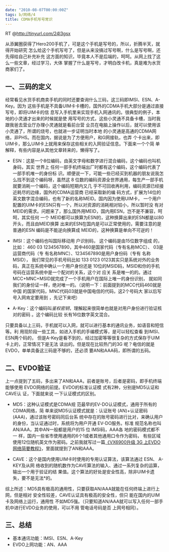 ```yaml
---
date: "2010-08-07T00:00:00Z"
tags: b/网络/4
title: CDMA手机写号常识
---
```


RT @<http://tinyurl.com/24l3gsx>

从添翼圈获得了Hero200手机了，可是这个手机是写号的，所以，折腾半天，就得开始研究
怎么给这个手机写号了，但是从来没搞过写号啊，什么是写号啊，还先得给自己补充补充
这方面的知识，毕竟本人不是后端的，呵呵。从网上找了这么一些文章，经过学习，大体
掌握了什么是写号，才明白改卡机，真是难为水货商家们了。

## 一、三码的定义

经常看见水货手机商卖手机的同时还要查询什么三码，这三码即IMSI、ESN、A-Key。因为
这些手机是不具备UIM卡卡槽的，国外的CDMA手机大部分是通过直接写号，即将UIM卡的信
息写入手机里来实现手机入网通讯的。很典型的例子，本地的小灵通才出来的时候就是使
用写号的方式，这些小灵通不具备卡槽，当时我跟我爸去营业厅办理小灵通就是看前台营
业员在电脑上操作以后，就可以使用该小灵通了，所谓的烧号，也就进一步证明当时本地
的小灵通是高通的CDMA网络，非PHS。而在国内，据说是为了方便用户，和G网接轨，也弄
个卡出来，即UIM卡，那么UIM卡上就用来保存这些相关的入网验证信息。下面来一个个简
单解释，有些内容是从其他文章转来的，懒得写了。

* ESN：这是一个8位编码，由英文字母和数字进行混合编码，这个编码也叫机身码，其实
  世界上 任何一部手机终端出厂时都有这个编码，这个编码代表了一部手机唯一的身份标
  识。顺便说一下，可能一些已经买到机器的朋友说我怎么找不到这个编码呀，虽然这 8
  位数的编码资源全世界通用，每生产一部手机就要消耗一个编码，这个编码短期内又几
  乎不可回收再利用，编码资源已经接近耗尽的边缘，国外的CDMA运营商 已经采取新的编
  码方式，扩展为14位的英文数字混合编码，也有了新的名称MEID。国内因为使用UIM卡，
  一个用户配置的UIM卡的ESN只有一个，所以对资源的消耗相对较小，所以暂时没 有对
  MEID的需求。问题来了，那么国外用MEID，国内用ESN，岂不是不兼容，呵呵，其实任何
  一个    MEID都可以换算为ESN的，这种换算出来的ESN都是以80开头，而且由MEID换算
  出来的ESN在国内是可以正常使用的，需要注意的是普通的ESN 编码是不能逆向换算成
  MEID的，这种换算是单向不可逆的！

* IMSI：这个编码也叫国际移动用 户识别码， 这个编码是由15位数字组成 的， 比如：
  460 03   1234567890，其中460是国家代码（专有名称MCC）、   03是运营商代码（专
  有名称MNC）、1234567890是用户身份码（专有 名称MSID）， 我们常见的手机号码比如
  133 0123      0123其实只是系统对外的业务码，真正在系统中确认一个用户身份还是
  10位的MSID码，MSID和你的手机号码在运营系统中是一个配对的关系，这个对    应关
  系是唯一的的。通过  MCC+MNC+MSID就完成了一个手机用户在国际上唯一的身份识别，
  就如同我们的身份证一样，绝对唯一的。（说明一下：前面提到的MCC代码460就是中国
  的国家代码，MNC代码03就是中国电信的代码，这2个号码大 家以后写号入网肯定要用到
  ，先记下来吧）

* A-Key：这个编码叫*鉴权密钥*，理解起来很简单也就是对用户身份进行验证核对的密码
  。这个编码比较 长有16位数字英文混合。

只要具备以上三码，手机就可以入网，就可以进行基本的通讯业务，如语音和短信等。利
用现阶段一些工具，如进入手机的手编模式等，是可以轻松查看 到IMSI、ESN两个码的，
但是A-Key是看不到的，经过加密等等很复杂的方式保存于UIM卡上的，正常情况下是无法
读出的。但是现在比较热门的3G 呢？电信的就是EVDO，单单具备这三码是不够的，还必须
要AN和AAA码，即所谓的五码。

## 二、EVDO验证

上一点提到了五码，多出来了AN和AAA，前者是账号，后者是密码，即手机终端能够使用
EVDO网络的前提。EVDO的标准认证模 式有2种，分别是MD5认证和CAVE认 证，下面就来说
一下认证模式的区别。

* MD5：这种认证模式是CDMA规    范最早的EV-DO认证模式，通用于所有的CDMA网络，简
  单来说MD5认证模式就是：认证账号  (AN)+认证密码 (AAA)，通过该账号密码同后台系
  统中存在的账号密码进行比对，来确认用户的身份，当认证通过时，系统将为用户开通
  EV-DO服务。标准 规范名称也叫AN/AAA，其中AN一般都是用户的15 位  IMSI码，AAA各
  地的密码模式都不一  样，国内一些省市使用通用的6个1或者其他通用口令作为密码，
  有些区域使用12位随机英文作为密码。之前我就写过一篇<a
  href="http://www.laozhe.net/articles/68.html" target="_blank">《VX6900升级 3G
  上EVDO网络简要教程》</a>，里面就提到了AN和AAA。

* CAVE：这个是国内使用UIM卡时使用的专用认证算法，该算法通过 ESN、   A-KEY及从网
  络收到的随机数作为CAVE算法的输入、通过一系列复杂的运算，输出一个用于验证的结
  果值。这个算法的好处是安全性高，除非UIM卡遗 失，要不是无法*的。

综上所述：MD5具有极高的通用性，只要获取AN/AAA就能在任何终端上进行上网，但是相对
安全性较差，CAVE认证具有极高的安全性，但只 能在国内的UIM卡及网络上运行，通用性
不如MD5强。（只要知道AN/AAA就可以写入任何一部手机中进行EVDO业务的使用，可以不用
管电话号码是否 上网号相同）。

## 三、总结
* 基本通讯功能：IMSI、ESN、A-Key
* EVDO上网功能：AN、AAA

